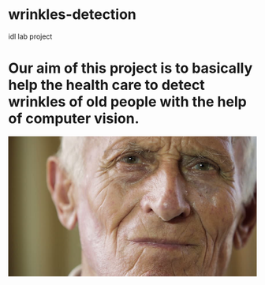 # wrinkles-detection
idl lab project



# Our aim of this project is to basically help the health care to detect wrinkles of old people with the help of computer vision.


<img src = "screenshots/1.jpg">

